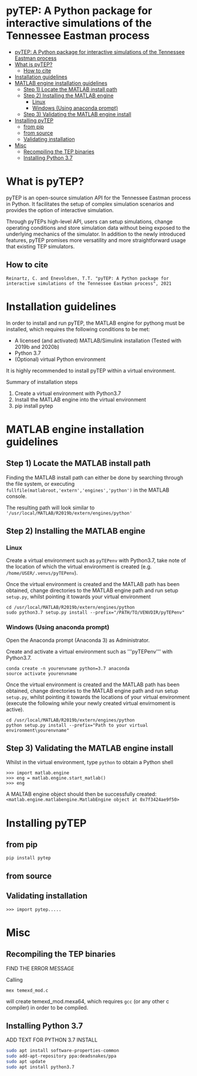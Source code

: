 # pyTEP: A Python package for interactive simulations of the Tennessee Eastman process

<!-- TOC -->

- [pyTEP: A Python package for interactive simulations of the Tennessee Eastman process](#pytep-a-python-package-for-interactive-simulations-of-the-tennessee-eastman-process)
- [What is pyTEP?](#what-is-pytep)
  - [How to cite](#how-to-cite)
- [Installation guidelines](#installation-guidelines)
- [MATLAB engine installation guidelines](#matlab-engine-installation-guidelines)
  - [Step 1) Locate the MATLAB install path](#step-1-locate-the-matlab-install-path)
  - [Step 2) Installing the MATLAB engine](#step-2-installing-the-matlab-engine)
    - [Linux](#linux)
    - [Windows (Using anaconda prompt)](#windows-using-anaconda-prompt)
  - [Step 3) Validating the MATLAB engine install](#step-3-validating-the-matlab-engine-install)
- [Installing pyTEP](#installing-pytep)
  - [from pip](#from-pip)
  - [from source](#from-source)
  - [Validating installation](#validating-installation)
- [Misc](#misc)
  - [Recompiling the TEP binaries](#recompiling-the-tep-binaries)
  - [Installing Python 3.7](#installing-python-37)

<!-- /TOC -->

# What is pyTEP?
pyTEP is an open-source simulation API for the Tennessee Eastman process in Python. 
It facilitates the setup of complex simulation scenarios and provides the option of interactive simulation.

Through pyTEPs high-level API, users can setup simulations, change operating conditions and store simulation data without being exposed to the underlying mechanics of the simulator.
In addition to the newly introduced features, pyTEP promises more versatility and more straightforward usage that existing TEP simulators.

## How to cite
```
Reinartz, C. and Enevoldsen, T.T. "pyTEP: A Python package for interactive simulations of the Tennessee Eastman process", 2021
```

# Installation guidelines
In order to install and run pyTEP, the MATLAB engine for pythong must be installed, which requires the following conditions to be met:
- A licensed (and activated) MATLAB/Simulink installation (Tested with 2019b and 2020b)
- Python 3.7
- (Optional) virtual Python environment
  
It is highly recommended to install pyTEP within a virtual environment.

Summary of installation steps

1. Create a virtual environment with Python3.7
2. Install the MATLAB engine into the virtual environment
3. pip install pytep

# MATLAB engine installation guidelines
## Step 1) Locate the MATLAB install path
Finding the MATLAB install path can either be done by searching through the file system, or executing ```fullfile(matlabroot,'extern','engines','python')``` in the MATLAB console.

The resulting path will look similar to 
```'/usr/local/MATLAB/R2019b/extern/engines/python'```

## Step 2) Installing the MATLAB engine

### Linux

Create a virtual environment such as ```pyTEPenv``` with Python3.7, take note of the location of which the virtual environment is created (e.g. ```/home/USER/.venvs/pyTEPenv```).

Once the virtual environment is created and the MATLAB path has been obtained, change directories to the MATLAB engine path and run setup ```setup.py```, whilst pointing it towards your virtual environment
```
cd /usr/local/MATLAB/R2019b/extern/engines/python
sudo python3.7 setup.py install --prefix="/PATH/TO/VENVDIR/pyTEPenv"
```

### Windows (Using anaconda prompt)

Open the Anaconda prompt (Anaconda 3) as Administrator. 

Create and activate a virtual environment such as '''pyTEPenv''' with Python3.7.
```
conda create -n yourenvname python=3.7 anaconda
source activate yourenvname
```
Once the virtual environment is created and the MATLAB path has been obtained, change directories to the MATLAB engine path and run setup ```setup.py```, whilst pointing it towards the locations of your virtual environment (execute the following while your newly created virtual envirnoment is active).
```
cd /usr/local/MATLAB/R2019b/extern/engines/python
python setup.py install --prefix="Path to your virtual environment\yourenvname"
```

## Step 3) Validating the MATLAB engine install
Whilst in the virtual environment, type ```python``` to obtain a Python shell
```
>>> import matlab.engine
>>> eng = matlab.engine.start_matlab()
>>> eng
```
A MALTAB engine object should then be successfully created:
```<matlab.engine.matlabengine.MatlabEngine object at 0x7f3424ae9f50>```

# Installing pyTEP
## from pip
```
pip install pytep
```
## from source

## Validating installation
```
>>> import pytep.....

```

# Misc
## Recompiling the TEP binaries
FIND THE ERROR MESSAGE

Calling
```
mex temexd_mod.c
```
will create temexd_mod.mexa64, which requires ```gcc``` (or any other c compiler) in order to be compiled.
## Installing Python 3.7
ADD TEXT FOR PYTHON 3.7 INSTALL
```bash
sudo apt install software-properties-common
sudo add-apt-repository ppa:deadsnakes/ppa
sudo apt update
sudo apt install python3.7
```

